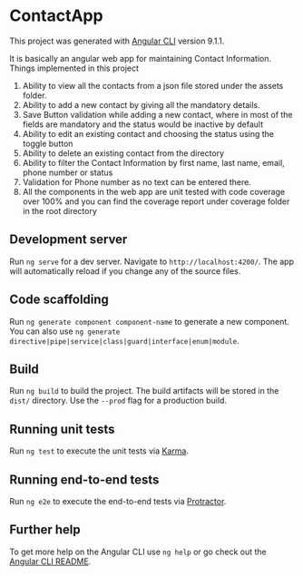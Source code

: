 # ContactApp

This project was generated with [Angular CLI](https://github.com/angular/angular-cli) version 9.1.1.

It is basically an angular web app for maintaining Contact Information.
Things implemented in this project
1) Ability to view all the contacts from a json file stored under the assets folder.
2) Ability to add a new contact by giving all the mandatory details. 
3) Save Button validation while adding a new contact, where in most of the fields are mandatory and the status would be inactive by default
4) Ability to edit an existing contact and choosing the status using the toggle button
5) Ability to delete an existing contact from the directory 
6) Ability to filter the Contact Information by first name, last name, email, phone number or status
7) Validation for Phone number as no text can be entered there.
8) All the components in the web app are unit tested with code coverage over 100% and you can find the coverage report under coverage folder in the root directory


## Development server

Run `ng serve` for a dev server. Navigate to `http://localhost:4200/`. The app will automatically reload if you change any of the source files.

## Code scaffolding

Run `ng generate component component-name` to generate a new component. You can also use `ng generate directive|pipe|service|class|guard|interface|enum|module`.

## Build

Run `ng build` to build the project. The build artifacts will be stored in the `dist/` directory. Use the `--prod` flag for a production build.

## Running unit tests

Run `ng test` to execute the unit tests via [Karma](https://karma-runner.github.io).

## Running end-to-end tests

Run `ng e2e` to execute the end-to-end tests via [Protractor](http://www.protractortest.org/).

## Further help

To get more help on the Angular CLI use `ng help` or go check out the [Angular CLI README](https://github.com/angular/angular-cli/blob/master/README.md).
